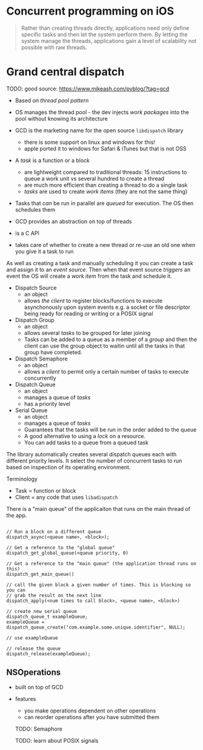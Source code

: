 # Concurrent programming on iOS

> Rather than creating threads directly, applications need only define specific
> tasks and then let the system perform them. By letting the system manage the
> threads, applications gain a level of scalability not possible with raw
> threads.

# Grand central dispatch

TODO: good source: https://www.mikeash.com/pyblog/?tag=gcd

- Based on _thread pool pattern_
- OS manages the thread pool - the dev injects _work packages_ into the pool
  without knowing its architecture
- GCD is the marketing name for the open source `libdispatch` library
    - there is some support on linux and windows for this!
    - apple ported it to windows for Safari & iTunes but that is not OSS

- A _task_ is a function or a block
    - are lightweight compared to traditional threads: 15 instructions to queue
      a work unit vs several hundred to create a thread
    - are much more efficient than creating a thread to do a single task
    - _tasks_ are used to create _work items_ (they are not the same thing)
- Tasks that _can_ be run in parallel are _queued_ for execution. The OS then
  schedules them
- GCD provides an abstraction on top of threads
- is a C API
- takes care of whether to create a new thread or re-use an old one when you
  give it a task to run

As well as creating a task and manually scheduling it you can create a task and
assign it to an _event source_. Then when that event source _triggers_ an event
the OS will create a _work item_ from the task and schedule it.

- Dispatch Source
    - an object
    - allows _the client_ to register blocks/functions to execute asynchonously
      upon system events e.g. a socket or file descriptor being ready for
      reading or writing or a POSIX signal
- Dispatch Group
    - an object
    - allows several _tasks_ to be grouped for later joining
    - Tasks can be added to a queue as a member of a _group_ and then the client
      can use the group object to waitin until all the tasks in that group have
      completed.
- Dispatch Semaphore
    - an object
    - allows a _client_ to permit only a certain number of tasks to execute
      concurrently
- Dispatch Queue
    - an object
    - manages a queue of _tasks_
    - has a priority level
- Serial Queue
    - an object
    - manages a queue of _tasks_
    - Guarantees that the tasks will be run in the order added to the queue
    - A good alternative to using a _lock_ on a resource.
    - You can add tasks to a queue from a queued task

The library automatically creates several dispatch queues each with different
priority levels. It select the number of concurrent tasks to run based on
inspection of its operating environment.

Terminology

- Task = function or block
- Client = any code that uses `libadispatch`

There is a "main queue" of the applicaiton that runs on the main thread of the
app.

```objc

// Run a block on a different queue
dispatch_async(<queue name>, <block>);

// Get a reference to the "global queue"
dispatch_get_global_queue(<queue priority, 0)

// Get a reference to the "main queue" (the application thread runs on this)
dispatch_get_main_queue()

// call the given block a given number of times. This is blocking so you can
// grab the result on the next line
dispatch_apply(<num times to call block>, <queue name>, <block>)

// create new serial queue
dispatch_queue_t exampleQueue;
exampleQueue = dispatch_queue_create("com.example.some.unique.identifier", NULL);

// use exampleQueue

// release the queue
dispatch_release(exampleQueue);
```

## NSOperations

- built on top of GCD
- features
    - you make operations dependent on other operations
    - can reorder operations after you have submitted them

    TODO: Semaphore

    TODO: learn about POSIX signals
